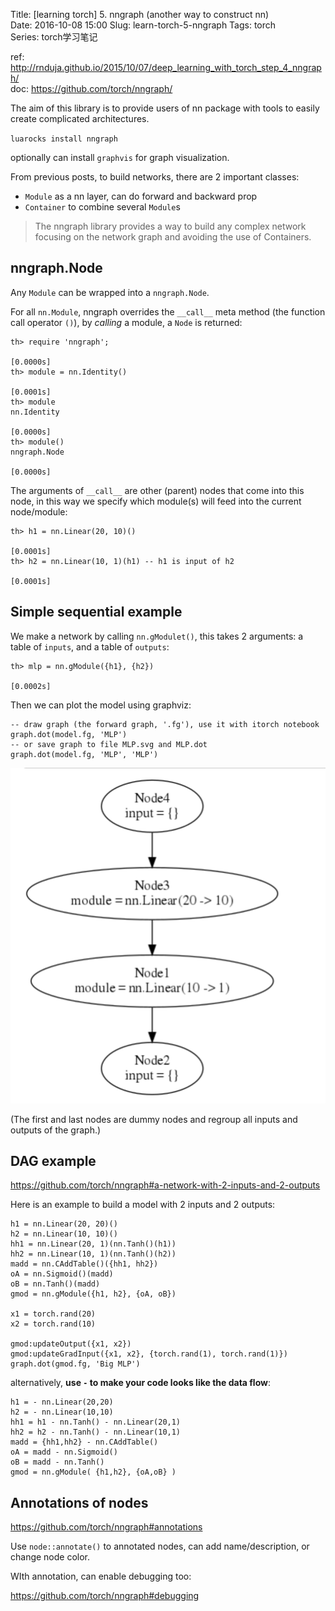 Title: [learning torch] 5. nngraph (another way to construct nn)   
Date: 2016-10-08  15:00 
Slug: learn-torch-5-nngraph 
Tags: torch   
Series: torch学习笔记 
 
      
 
ref: <http://rnduja.github.io/2015/10/07/deep_learning_with_torch_step_4_nngraph/>   
doc: <https://github.com/torch/nngraph/> 
 
The aim of this library is to provide users of nn package with tools to easily create complicated architectures.  
 
``luarocks install nngraph`` 
 
optionally can install ``graphvis`` for graph visualization.  
 
From previous posts, to build networks, there are 2 important classes:  
 
 
* ``Module`` as a nn layer, can do forward and backward prop 
* ``Container`` to combine several ``Module``s 
 
 
>The nngraph library provides a way to build any complex network focusing on the network graph and avoiding the use of Containers.  
 
nngraph.Node 
------------ 
 
Any ``Module`` can be wrapped into a ``nngraph.Node``.  
 
For all ``nn.Module``, nngraph overrides the ``__call__`` meta method (the function call operator ``()``), by *calling* a module, a ``Node`` is returned:  
 
	th> require 'nngraph'; 
	                                                                      [0.0000s]	 
	th> module = nn.Identity() 
	                                                                      [0.0001s]	 
	th> module 
	nn.Identity 
	                                                                      [0.0000s]	 
	th> module() 
	nngraph.Node 
	                                                                      [0.0000s] 
	 
 
The arguments of  ``__call__`` are other (parent) nodes that come into this node, in this way we specify which module(s) will feed into the current node/module: 
 
	th> h1 = nn.Linear(20, 10)() 
	                                                                      [0.0001s]	 
	th> h2 = nn.Linear(10, 1)(h1) -- h1 is input of h2  
	                                                                      [0.0001s] 

 
Simple sequential example 
------------------------- 
 
We make a network by calling ``nn.gModulet()``, this takes 2 arguments: a table of ``inputs``, and a table of ``outputs``:  
 
	th> mlp = nn.gModule({h1}, {h2}) 
	                                                                      [0.0002s] 

 
Then we can plot the model using graphviz:  
 
	-- draw graph (the forward graph, '.fg'), use it with itorch notebook 
	graph.dot(model.fg, 'MLP') 
	-- or save graph to file MLP.svg and MLP.dot 
	graph.dot(model.fg, 'MLP', 'MLP') 
 
![](../images/learn-torch-5-nngraph/pasted_image.png)  
 
(The first and last nodes are dummy nodes and regroup all inputs and outputs of the graph.) 
 
DAG example 
----------- 
 
<https://github.com/torch/nngraph#a-network-with-2-inputs-and-2-outputs> 
 
Here is an example to build a model with 2 inputs and 2 outputs:  
 
	h1 = nn.Linear(20, 20)() 
	h2 = nn.Linear(10, 10)() 
	hh1 = nn.Linear(20, 1)(nn.Tanh()(h1)) 
	hh2 = nn.Linear(10, 1)(nn.Tanh()(h2)) 
	madd = nn.CAddTable()({hh1, hh2}) 
	oA = nn.Sigmoid()(madd) 
	oB = nn.Tanh()(madd) 
	gmod = nn.gModule({h1, h2}, {oA, oB}) 
	 
	x1 = torch.rand(20) 
	x2 = torch.rand(10) 
	 
	gmod:updateOutput({x1, x2}) 
	gmod:updateGradInput({x1, x2}, {torch.rand(1), torch.rand(1)}) 
	graph.dot(gmod.fg, 'Big MLP') 
 
alternatively, **use **``-``** to make your code looks like the data flow**: 
 
	h1 = - nn.Linear(20,20) 
	h2 = - nn.Linear(10,10) 
	hh1 = h1 - nn.Tanh() - nn.Linear(20,1) 
	hh2 = h2 - nn.Tanh() - nn.Linear(10,1) 
	madd = {hh1,hh2} - nn.CAddTable() 
	oA = madd - nn.Sigmoid() 
	oB = madd - nn.Tanh() 
	gmod = nn.gModule( {h1,h2}, {oA,oB} ) 
 
 
Annotations of nodes 
-------------------- 
 
<https://github.com/torch/nngraph#annotations> 
 
Use ``node::annotate()`` to annotated nodes, can add name/description, or change node color. 
 
WIth annotation, can enable debugging too:  
 
<https://github.com/torch/nngraph#debugging> 
